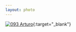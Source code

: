 ```yaml
---
layout: photo
---
```


[![093 Arturo](https://c2.staticflickr.com/6/5694/21581953889_74e6b5958b_c.jpg)](https://www.flickr.com/photos/131440297@N08/21581953889/){:target="_blank"}
